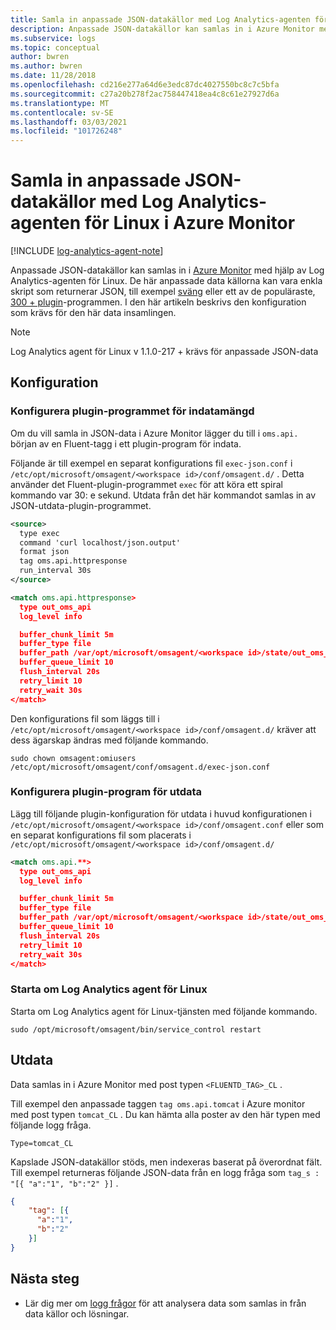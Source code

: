 ```yaml
---
title: Samla in anpassade JSON-datakällor med Log Analytics-agenten för Linux i Azure Monitor
description: Anpassade JSON-datakällor kan samlas in i Azure Monitor med hjälp av Log Analytics-agenten för Linux.  De här anpassade data källorna kan vara enkla skript som returnerar JSON, till exempel sväng eller ett av de populäraste, 300 + plugin-programmen. I den här artikeln beskrivs den konfiguration som krävs för den här data insamlingen.
ms.subservice: logs
ms.topic: conceptual
author: bwren
ms.author: bwren
ms.date: 11/28/2018
ms.openlocfilehash: cd216e277a64d6e3edc87dc4027550bc8c7c5bfa
ms.sourcegitcommit: c27a20b278f2ac758447418ea4c8c61e27927d6a
ms.translationtype: MT
ms.contentlocale: sv-SE
ms.lasthandoff: 03/03/2021
ms.locfileid: "101726248"
---
```

# <a name="collecting-custom-json-data-sources-with-the-log-analytics-agent-for-linux-in-azure-monitor"></a>Samla in anpassade JSON-datakällor med Log Analytics-agenten för Linux i Azure Monitor
[!INCLUDE [log-analytics-agent-note](../../../includes/log-analytics-agent-note.md)]

Anpassade JSON-datakällor kan samlas in i [Azure Monitor](../data-platform.md) med hjälp av Log Analytics-agenten för Linux.  De här anpassade data källorna kan vara enkla skript som returnerar JSON, till exempel [sväng](https://curl.haxx.se/) eller ett av de populäraste, [300 + plugin](https://www.fluentd.org/plugins/all)-programmen. I den här artikeln beskrivs den konfiguration som krävs för den här data insamlingen.


> [!NOTE]
> Log Analytics agent för Linux v 1.1.0-217 + krävs för anpassade JSON-data

## <a name="configuration"></a>Konfiguration

### <a name="configure-input-plugin"></a>Konfigurera plugin-programmet för indatamängd

Om du vill samla in JSON-data i Azure Monitor lägger du till i `oms.api.` början av en Fluent-tagg i ett plugin-program för indata.

Följande är till exempel en separat konfigurations fil `exec-json.conf` i `/etc/opt/microsoft/omsagent/<workspace id>/conf/omsagent.d/` .  Detta använder det Fluent-plugin-programmet `exec` för att köra ett spiral kommando var 30: e sekund.  Utdata från det här kommandot samlas in av JSON-utdata-plugin-programmet.

```xml
<source>
  type exec
  command 'curl localhost/json.output'
  format json
  tag oms.api.httpresponse
  run_interval 30s
</source>

<match oms.api.httpresponse>
  type out_oms_api
  log_level info

  buffer_chunk_limit 5m
  buffer_type file
  buffer_path /var/opt/microsoft/omsagent/<workspace id>/state/out_oms_api_httpresponse*.buffer
  buffer_queue_limit 10
  flush_interval 20s
  retry_limit 10
  retry_wait 30s
</match>
```

Den konfigurations fil som läggs till i `/etc/opt/microsoft/omsagent/<workspace id>/conf/omsagent.d/` kräver att dess ägarskap ändras med följande kommando.

`sudo chown omsagent:omiusers /etc/opt/microsoft/omsagent/conf/omsagent.d/exec-json.conf`

### <a name="configure-output-plugin"></a>Konfigurera plugin-program för utdata 
Lägg till följande plugin-konfiguration för utdata i huvud konfigurationen i `/etc/opt/microsoft/omsagent/<workspace id>/conf/omsagent.conf` eller som en separat konfigurations fil som placerats i `/etc/opt/microsoft/omsagent/<workspace id>/conf/omsagent.d/`

```xml
<match oms.api.**>
  type out_oms_api
  log_level info

  buffer_chunk_limit 5m
  buffer_type file
  buffer_path /var/opt/microsoft/omsagent/<workspace id>/state/out_oms_api*.buffer
  buffer_queue_limit 10
  flush_interval 20s
  retry_limit 10
  retry_wait 30s
</match>
```

### <a name="restart-log-analytics-agent-for-linux"></a>Starta om Log Analytics agent för Linux
Starta om Log Analytics agent för Linux-tjänsten med följande kommando.

```console
sudo /opt/microsoft/omsagent/bin/service_control restart 
```

## <a name="output"></a>Utdata
Data samlas in i Azure Monitor med post typen `<FLUENTD_TAG>_CL` .

Till exempel den anpassade taggen `tag oms.api.tomcat` i Azure monitor med post typen `tomcat_CL` .  Du kan hämta alla poster av den här typen med följande logg fråga.

```console
Type=tomcat_CL
```

Kapslade JSON-datakällor stöds, men indexeras baserat på överordnat fält. Till exempel returneras följande JSON-data från en logg fråga som `tag_s : "[{ "a":"1", "b":"2" }]` .

```json
{
    "tag": [{
      "a":"1",
      "b":"2"
    }]
}
```


## <a name="next-steps"></a>Nästa steg
* Lär dig mer om [logg frågor](../logs/log-query-overview.md) för att analysera data som samlas in från data källor och lösningar.
